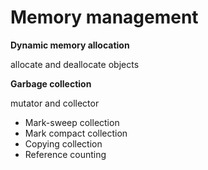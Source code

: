 # Memory management

**Dynamic memory allocation**

allocate and deallocate objects

**Garbage collection**

mutator and collector

- Mark-sweep collection
- Mark compact collection
- Copying collection
- Reference counting
